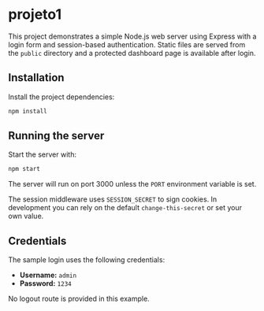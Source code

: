 # projeto1

This project demonstrates a simple Node.js web server using Express with a login form and session-based authentication. Static files are served from the `public` directory and a protected dashboard page is available after login.

## Installation

Install the project dependencies:

```sh
npm install
```

## Running the server

Start the server with:

```sh
npm start
```

The server will run on port 3000 unless the `PORT` environment variable is set.

The session middleware uses `SESSION_SECRET` to sign cookies. In development
you can rely on the default `change-this-secret` or set your own value.

## Credentials

The sample login uses the following credentials:

- **Username:** `admin`
- **Password:** `1234`

No logout route is provided in this example.
